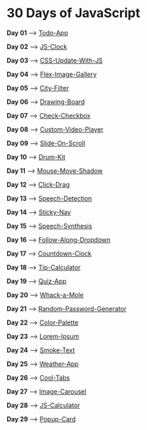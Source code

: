 # 30 Days of JavaScript

**Day 01** --> [Todo-App](https://todo-app-sr.netlify.app/)

**Day 02** --> [JS-Clock](https://js-clock-sr.netlify.app/)

**Day 03** --> [CSS-Update-With-JS](https://codepen.io/LeviaThanSr/full/VwmXxBG)

**Day 04** --> [Flex-Image-Gallery](https://image-gallery-sr.netlify.app/)

**Day 05** --> [City-Filter](https://moroccan-city-filter.netlify.app/)

**Day 06** --> [Drawing-Board](https://drawing-board-levisr.netlify.app/)

**Day 07** --> [Check-Checkbox](https://check-checkbox-sr.netlify.app/)

**Day 08** --> [Custom-Video-Player](https://custom-video-palyer-sr.netlify.app/)

**Day 09** --> [Slide-On-Scroll](https://slide-in-on-scroll-sr.netlify.app)

**Day 10** --> [Drum-Kit](https://drum-kit-sr.netlify.app/)

**Day 11** --> [Mouse-Move-Shadow](https://text-shadow-change.netlify.app/)

**Day 12** --> [Click-Drag](https://click-drag-sr.netlify.app/)

**Day 13** --> [Speech-Detection](https://speech-detection-sr.netlify.app/)

**Day 14** --> [Sticky-Nav](https://sticky-nav-sr.netlify.app/)

**Day 15** --> [Speech-Synthesis](https://speech-synthesis-sr.netlify.app/)

**Day 16** --> [Follow-Along-Dropdown](https://dropdown-sr.netlify.app/)

**Day 17** --> [Countdown-Clock](https://countdown-clock-sr.netlify.app/)

**Day 18** --> [Tip-Calculator](https://tip-calc-sr.netlify.app/)

**Day 19** --> [Quiz-App](https://quiz-app-sr.netlify.app/)

**Day 20** --> [Whack-a-Mole](https://whack-a-mole-sr.netlify.app/)

**Day 21** --> [Random-Password-Generator](https://random-password-generator-sr.netlify.app/)

**Day 22** --> [Color-Palette](https://color-palette-sr.netlify.app/)

**Day 23** --> [Lorem-Ipsum](https://lorem-ipsum-sr.netlify.app/)

**Day 24** --> [Smoke-Text](https://smoke-text-js.netlify.app/)

**Day 25** --> [Weather-App](https://weather-app-sr.netlify.app/)

**Day 26** --> [Cool-Tabs](https://cool-tabs-sr.netlify.app/)

**Day 27** --> [Image-Carousel](https://image-carousel-sr.netlify.app/)

**Day 28** --> [JS-Calculator](https://calculator-sr.netlify.app/)

**Day 29** --> [Popup-Card](https://popup-card-sr.netlify.app/)
